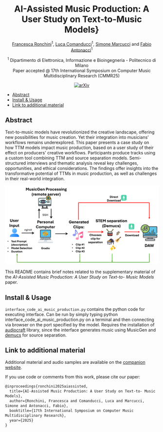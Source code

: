 <div align="center">

# AI-Assisted Music Production: A User Study on Text-to-Music Models}

<!-- <img width="700px" src="docs/new-generic-style-transfer-headline.svg"> -->
 
[Francesca Ronchini](https://www.linkedin.com/in/francesca-ronchini/)<sup>1</sup>, [Luca Comanducci](https://www.linkedin.com/in/lucacomanducci/)<sup>1</sup>, [Simone Marcucci]() and [Fabio Antonacci](https://www.deib.polimi.it/ita/personale/dettagli/573870)<sup>1</sup>

<sup>1</sup> Dipartimento di Elettronica, Informazione e Bioingegneria - Politecnico di Milano<br>
Paper accepted @ 17th International Symposium on
Computer Music Multidisciplinary Research (CMMR25)
    
[![arXiv](https://img.shields.io/badge/arXiv-2403.17864-b31b1b.svg)]()

</div>

- [Abstract](#abstract)
- [Install & Usage](#install--usage)
- [Link to additional material](#link-to-additional-material)

## Abstract
Text-to-music models have revolutionized the creative landscape, offering new possibilities for music creation. Yet their integration into musicians’ workflows remains underexplored. This paper presents a case study on how TTM models impact music production, based on a user study of their effect on producers' creative workflows. Participants produce tracks using a custom tool combining TTM and source separation models. Semi-structured interviews and thematic analysis reveal key challenges, opportunities, and ethical considerations. The findings offer insights into the transformative potential of TTMs in music production, as well as challenges in their real-world integration.

![Prova](docs/images/exp_workflow_bigger.png)

This README contains brief notes related to the supplementary material of the _AI-Assisted Music Production: A User Study on Text-to- Music Models_ paper. 

## Install & Usage
`interface_code_ai_music_production.py` contains the python code for executing interface.
Can be run by simply typing python interface_code_ai_music_production.py on a terminal and then connecting via browser on the port specified by the model.
Requires the installation of [audiocraft](https://github.com/facebookresearch/audiocraft) library, since the interface generates music using MusicGen and [demucs](https://github.com/facebookresearch/demucs) for source separation.


## Link to additional material

Additional material and audio samples are available on the [companion website](https://lucacoma.github.io/AiMusicProductionUserStudy/). 


If you use code or comments from this work, please cite our paper:
```
@inproceedings{ronchini2025aiassisted,
  title={AI-Assisted Music Production: A User Study on Text-to- Music Models},
  author={Ronchini, Francesca and Comanducci, Luca and Marcucci, Simone and Antonacci, Fabio},
  booktitle={17th International Symposium on Computer Music Multidisciplinary Research},
  year={2025}
}
```

